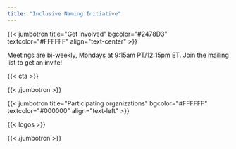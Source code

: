 ```yaml
---
title: "Inclusive Naming Initiative"
---
```


{{< jumbotron title="Get involved" bgcolor="#2478D3" textcolor="#FFFFFF" align="text-center" >}}

Meetings are bi-weekly, Mondays at 9:15am PT/12:15pm ET. Join the mailing list to get an invite! 

{{< cta >}}

{{< /jumbotron >}}

{{< jumbotron title="Participating organizations" bgcolor="#FFFFFF" textcolor="#000000" align="text-left" >}}

{{< logos >}}

{{< /jumbotron >}}
